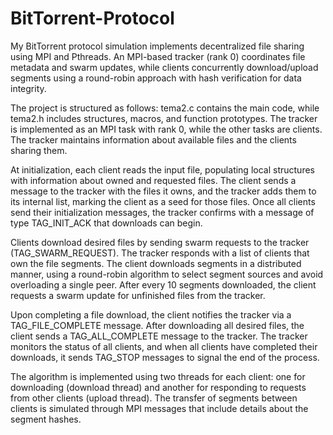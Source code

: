 # BitTorrent-Protocol
My BitTorrent protocol simulation implements decentralized file sharing using MPI and Pthreads. An MPI-based tracker (rank 0) coordinates file metadata and swarm updates, while clients concurrently download/upload segments using a round-robin approach with hash verification for data integrity.

The project is structured as follows: tema2.c contains the main code, 
while tema2.h includes structures, macros, and function prototypes. The tracker is implemented 
as an MPI task with rank 0, while the other tasks are clients. The tracker maintains information 
about available files and the clients sharing them.

At initialization, each client reads the input file, populating local structures with information 
about owned and requested files. The client sends a message to the tracker with the files it owns, 
and the tracker adds them to its internal list, marking the client as a seed for those files. 
Once all clients send their initialization messages, the tracker confirms with a 
message of type TAG_INIT_ACK that downloads can begin.

Clients download desired files by sending swarm requests to the tracker (TAG_SWARM_REQUEST). 
The tracker responds with a list of clients that own the file segments. 
The client downloads segments in a distributed manner, using a round-robin algorithm 
to select segment sources and avoid overloading a single peer. After every 10 segments downloaded, 
the client requests a swarm update for unfinished files from the tracker.

Upon completing a file download, the client notifies the tracker via a TAG_FILE_COMPLETE message. 
After downloading all desired files, the client sends a TAG_ALL_COMPLETE message to the tracker. 
The tracker monitors the status of all clients, and when all clients have completed their downloads, 
it sends TAG_STOP messages to signal the end of the process.

The algorithm is implemented using two threads for each client: one for downloading (download thread) 
and another for responding to requests from other clients (upload thread). The transfer of segments 
between clients is simulated through MPI messages that include details about the segment hashes.
